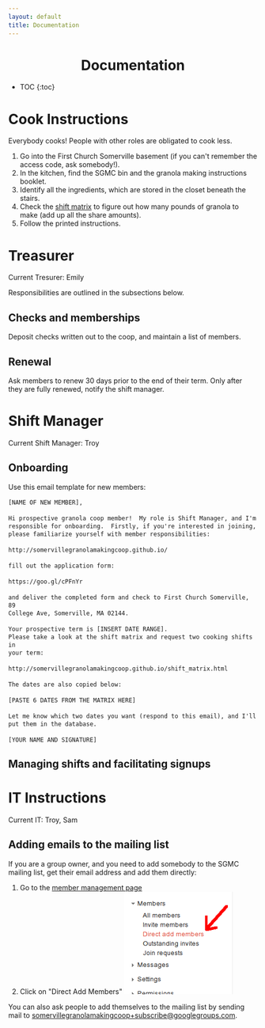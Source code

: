 ```yaml
---
layout: default
title: Documentation
---
```


<h1 style="text-align:center">Documentation</h1>

* TOC
{:toc}

Cook Instructions
=================

Everybody cooks!  People with other roles are obligated to cook less.

1. Go into the First Church Somerville basement (if you can't remember the access code, ask somebody!).
1. In the kitchen, find the SGMC bin and the granola making instructions booklet.
3. Identify all the ingredients, which are stored in the closet beneath the stairs.
2. Check the <a href="/shift_matrix.html">shift matrix</a> to figure out how many pounds of granola to make (add up all the share amounts).
3. Follow the printed instructions.

Treasurer
=========

Current Tresurer: Emily

Responsibilities are outlined in the subsections below.

Checks and memberships
----------------------

Deposit checks written out to the coop, and maintain a list of members.

Renewal
-------

Ask members to renew 30 days prior to the end of their term.  Only after they
are fully renewed, notify the shift manager.

Shift Manager
=============

Current Shift Manager: Troy

Onboarding
----------

Use this email template for new members:

```
[NAME OF NEW MEMBER],

Hi prospective granola coop member!  My role is Shift Manager, and I'm
responsible for onboarding.  Firstly, if you're interested in joining,
please familiarize yourself with member responsibilities:

http://somervillegranolamakingcoop.github.io/

fill out the application form:

https://goo.gl/cPFnYr

and deliver the completed form and check to First Church Somerville, 89
College Ave, Somerville, MA 02144.

Your prospective term is [INSERT DATE RANGE].
Please take a look at the shift matrix and request two cooking shifts in
your term:

http://somervillegranolamakingcoop.github.io/shift_matrix.html

The dates are also copied below:

[PASTE 6 DATES FROM THE MATRIX HERE]

Let me know which two dates you want (respond to this email), and I'll
put them in the database.

[YOUR NAME AND SIGNATURE]
```

Managing shifts and facilitating signups
----------------------------------------

IT Instructions
===============

Current IT: Troy, Sam

Adding emails to the mailing list
---------------------------------

If you are a group owner, and you need to add somebody to the SGMC mailing
list, get their email address and add them directly:

1. Go to the [member management page](https://groups.google.com/forum/#!managemembers/somervillegranolamakingcoop/members/active)
2. Click on "Direct Add Members" !["Direct Add Members" button](direct_add_members.png "Direct Add Members button")

You can also ask people to add themselves to the mailing list by sending mail
to <somervillegranolamakingcoop+subscribe@googlegroups.com>.
